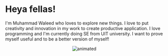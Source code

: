 # Heya fellas! 

I'm Muhammad Waleed who loves to explore new things. I love to put creativity and innovation in my work to create productive application. I love programming and I'm currently doing SE from UIT university. 
I want to prove myself useful and to be a better version of myself!


  <p align="center">
  <img src="https://i.gifer.com/origin/84/84d79f587caeee69caf306386ec3527d_w200.gif" alt="animated" />
</p>



